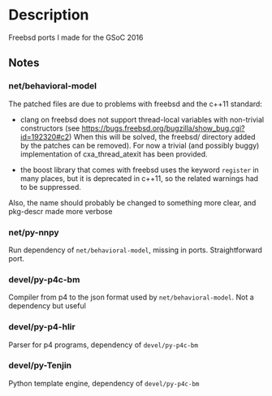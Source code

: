 # Description

Freebsd ports I made for the GSoC 2016

## Notes

### net/behavioral-model

The patched files are due to problems with freebsd and the c++11 standard:

- clang on freebsd does not support thread-local variables with non-trivial
  constructors (see https://bugs.freebsd.org/bugzilla/show_bug.cgi?id=192320#c2)
  When this will be solved, the freebsd/ directory added by the patches
  can be removed). For now a trivial (and possibly buggy) implementation of
  cxa_thread_atexit has been provided.

- the boost library that comes with freebsd uses the keyword `register` in many
  places, but it is deprecated in c++11, so the related warnings had to be
  suppressed.

Also, the name should probably be changed to something more clear, and pkg-descr
made more verbose

### net/py-nnpy

Run dependency of `net/behavioral-model`, missing in ports.
Straightforward port.

### devel/py-p4c-bm

Compiler from p4 to the json format used by `net/behavioral-model`. Not a dependency
but useful

### devel/py-p4-hlir

Parser for p4 programs, dependency of `devel/py-p4c-bm`

### devel/py-Tenjin

Python template engine, dependency of `devel/py-p4c-bm`

